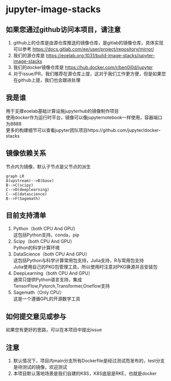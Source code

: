# jupyter-image-stacks

## 如果您通过github访问本项目，请注意
1. github上的仓库是由源仓库推送的镜像仓库，是gitlab的镜像仓库，具体实现可以参考 https://docs.gitlab.com/ee/user/project/repository/mirror/  
2. 我们的源仓库是 https://eoelab.org:1031/build-image-stacks/jupyter-image-stacks  
3. 我们的docker镜像仓库是 https://hub.docker.com/r/ben0i0d/jupyter   
4. 对于issue/PR，我们推荐在源仓库上提，这对于我们工作更方便，但是如果您在github上提，我们也会跟进处理  
## 我是谁
用于支撑eoelab基础计算设施jupyterhub的镜像制作项目  
使用docker作为运行时平台，镜像可以像jupyternotebook一样使用，容器端口为8888  
更多的构建细节可以查看jupyter团队项目https://github.com/jupyter/docker-stacks  
## 镜像依赖关系
节点内为镜像，默认子节点是父节点的派生  
```mermaid
graph LR
A(upstream)-->B(base)
B-->C(scipy)
C-->D(deeplearning)	
C-->E(datascience)
B-->F(Sagemath)
```  
## 目前支持清单
1. Python（both CPU And GPU）  
这包括Python支持，conda，pip  
2. Scipy（both CPU And GPU）  
Python的科学计算环境  
3. DataScience（both CPU And GPU）    
这包括Python与科学计算常用包支持，Julia支持，R与常用包支持    
Julia使用自己的PKG包管理工具，所以使用时注意对PKG换源并且安装包    
4. DeepLearning（both CPU And GPU）  
通常只提供Python语言支持，集成TensorFlow,Pytorch,Transformer,Oneflow支持  
5. Sagemath（Only CPU）  
这是一个遵循GPL的开源数学工具  
## 如何提交意见或参与
如果您有更好的思路，可以在本项目中提出issue  
## 注意
1. 默认情况下，项目内main分支所有Dockerfile是经过测试而发布的，test分支是待测试的镜像，欢迎测试
2. 本项目默认落地场景是我们自建的K8S，K8S底层是RKE，也就是docker

